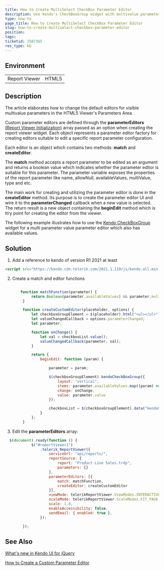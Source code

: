 ```yaml
---
title: How to Create MultiSelect CheckBox Parameter Editor
description: Use kendo's CheckBoxGroup widget with multivalue parameters
type: how-to
page_title: How to Create MultiSelect CheckBox Parameter Editor
slug: how-to-create-multiselect-checkbox-parameter-editor
position: 
tags: 
ticketid: 1507365
res_type: kb
---
```


## Environment
<table>
	<tbody>
		<tr>
			<td>Report Viewer</td>
			<td>HTML5</td>
		</tr>
	</tbody>
</table>


## Description
The article elaborates how to change the default editors for visible multivalue parameters in the HTML5 Viewer's Parameters Area.

Custom parameter editors are defined through the **parameterEditors** [(Report Viewer Initialization)](https://docs.telerik.com/reporting/html5-report-viewer-jquery-fn-telerik-reportviewer) array passed as an option when creating the report viewer widget. Each object represents a parameter editor factory for creating editors suitable to edit a specific report parameter configuration.

Each editor is an object which contains two methods: **match** and **createEditor**.

The **match** method accepts a report parameter to be edited as an argument and returns a boolean value which indicates whether the parameter editor is suitable for this parameter. The parameter variable exposes the properties of the report parameter like name, allowNull, availableValues, multiValue, type and etc.

The main work for creating and utilizing the parameter editor is done in the **createEditor** method. Its purpose is to create the parameter editor UI and wire it to the **parameterChanged** callback when a new value is selected. The return result is a new object containing the **beginEdit** method which is ttry point for creating the editor from the viewer.

The following example illustrates how to use the [Kendo CheckBoxGroup](https://docs.telerik.com/kendo-ui/controls/editors/checkboxgroup/overview) widget for a multi parameter value parameter editor which also has available values.

## Solution

1. Add a reference to kendo of version R1 2021 at least

```HTML
<script src="https://kendo.cdn.telerik.com/2021.1.119/js/kendo.all.min.js"></script>
```
2. Create a match and editor functions

```JavaScript
       
       function matchFunction(parameter) {
            return Boolean(parameter.availableValues) && parameter.multivalue;
        }

        function createCustomEditor(placeholder, options) {
            let checkboxGroupElement = $(placeholder).html("<ul></ul>");
            let valueChangedCallback = options.parameterChanged;
            let parameter;

            function onChange() {
                let val = checkboxList.value();
                valueChangedCallback(parameter, val);
            }

            return {
                beginEdit: function (param) {

                    parameter = param;

                    $(checkboxGroupElement).kendoCheckBoxGroup({
                        layout: "vertical",
                        items: parameter.availableValues.map((param) => ({ ...param, label: param.name })),
                        change: onChange,
                        value: parameter.value
                    });

                    checkboxList = $(checkboxGroupElement).data("kendoCheckBoxGroup");
                }
            };
        }
```
3. Edit the **parameterEditors** array:

```JavaScript
  $(document).ready(function () {
            $("#reportViewer1")
                .telerik_ReportViewer({
                    serviceUrl: "api/reports/",
                    reportSource: {
                        report: "Product Line Sales.trdp",
                        parameters: {}
                    },
                    parameterEditors: [{
                        match: matchFunction,
                        createEditor: createCustomEditor
                    }],
                    viewMode: telerikReportViewer.ViewModes.INTERACTIVE,
                    scaleMode: telerikReportViewer.ScaleModes.FIT_PAGE,
                    scale: 1.0,
                    enableAccessibility: false,
                    sendEmail: { enabled: true },
                });

        });
```

## See Also
[What's new in Kendo UI for jQuery](https://www.telerik.com/blogs/whats-new-kendo-ui-jquery-r1-2021) 

[How to Create a Custom Parameter Editor](https://docs.telerik.com/reporting/html5-report-viewer-howto-custom-parameter-editor)
